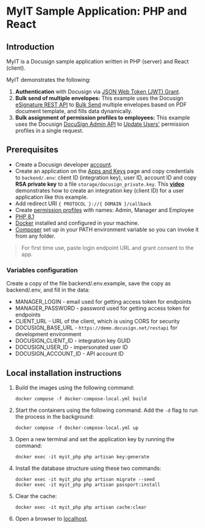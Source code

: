 # MyIT Sample Application: PHP and React

## Introduction

MyIT is a Docusign sample application written in PHP (server) and React (client).

MyIT demonstrates the following:

1. **Authentication** with Docusign via [JSON Web Token (JWT) Grant](https://developers.docusign.com/platform/auth/jwt/).
2. **Bulk send of multiple envelopes:**
   This example uses the Docusign [eSignature REST API](https://developers.docusign.com/docs/esign-rest-api/) to [Bulk Send](https://developers.docusign.com/docs/esign-rest-api/reference/bulkenvelopes/bulksend/) multiple envelopes based on PDF document template, and fills data dynamically.
3. **Bulk assignment of permission profiles to employees:**
   This example uses the Docusign [DocuSign Admin API](https://developers.docusign.com/docs/admin-api/) to [Update Users'](https://developers.docusign.com/docs/admin-api/reference/usermanagement/esignusermanagement/updateuser/) permission profiles in a single request.


## Prerequisites

- Create a Docusign developer [account](https://go.docusign.com/o/sandbox/).
- Create an application on the [Apps and Keys](https://admindemo.docusign.com/authenticate?goTo=appsAndKeys) page and copy credentials to `backend/.env`:
  client ID (integration key), user ID, account ID and copy **RSA private key** to a file `storage/docusign_private.key`.
  This [**video**](https://www.youtube.com/watch?v=GgDqa7-L0yo) demonstrates how to create an integration key (client ID) for a user application like this example.
- Add redirect URI `{ PROTOCOL }://{ DOMAIN }/callback`
- Create [permission profiles](https://admindemo.docusign.com/authenticate?goTo=roles) with names: Admin, Manager and Employee
- [PHP 8.1](https://www.php.net/downloads.php)
- [Docker](https://www.docker.com/) installed and configured in your machine.
- [Composer](https://getcomposer.org/download/) set up in your PATH environment variable so you can invoke it from any folder.

> For first time use, paste login endpoint URL and grant consent to the app.

### Variables configuration

Create a copy of the file backend/.env.example, save the copy as backend/.env, and fill in the data:

- MANAGER_LOGIN - email used for getting access token for endpoints
- MANAGER_PASSWORD - password used for getting access token for endpoints
- CLIENT_URL - URL of the client, which is using CORS for security
- DOCUSIGN_BASE_URL - `https://demo.docusign.net/restapi` for development environment
- DOCUSIGN_CLIENT_ID - integration key GUID
- DOCUSIGN_USER_ID - impersonated user ID
- DOCUSIGN_ACCOUNT_ID - API account ID

## Local installation instructions

1. Build the images using the following command:
   
   ```
   docker compose -f docker-compose-local.yml build
   ```

2. Start the containers using the following command. Add the `-d` flag to run the process in the background:

   ```
   docker compose -f docker-compose-local.yml up
   ```

3. Open a new terminal and set the application key by running the command:

   ```
   docker exec -it myit_php php artisan key:generate
   ```

4. Install the database structure using these two commands:

   ```
   docker exec -it myit_php php artisan migrate --seed
   docker exec -it myit_php php artisan passport:install
   ```

5. Clear the cache:

   ```
   docker exec -it myit_php php artisan cache:clear
   ```

6. Open a browser to [localhost](http://localhost).
